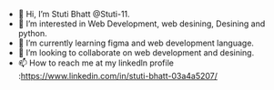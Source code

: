 - 👋 Hi, I’m  Stuti Bhatt @Stuti-11.
- 👀 I’m interested in Web Development, web desining, Desining and python.
- 🌱 I’m currently learning figma and web development language.
- 💞️ I’m looking to collaborate on web development and desining.
- 📫 How to reach me at my linkedln profile :https://www.linkedin.com/in/stuti-bhatt-03a4a5207/

<!---
Stuti-11/Stuti-11 is a ✨ special ✨ repository because its `README.md` (this file) appears on your GitHub profile.
You can click the Preview link to take a look at your changes.
--->
